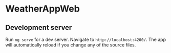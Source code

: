 # WeatherAppWeb

## Development server

Run `ng serve` for a dev server. Navigate to `http://localhost:4200/`. The app will automatically reload if you change any of the source files.